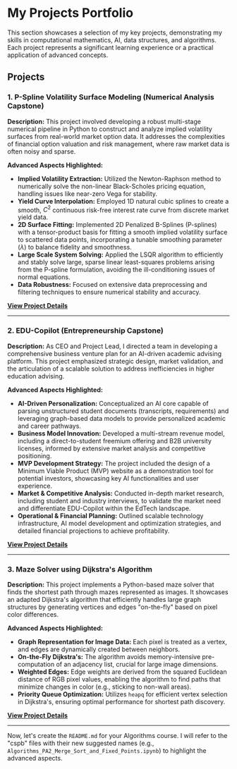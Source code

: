 # My Projects Portfolio

This section showcases a selection of my key projects, demonstrating my skills in computational mathematics, AI, data structures, and algorithms. Each project represents a significant learning experience or a practical application of advanced concepts.

## Projects

### 1. P-Spline Volatility Surface Modeling (Numerical Analysis Capstone)

**Description:** This project involved developing a robust multi-stage numerical pipeline in Python to construct and analyze implied volatility surfaces from real-world market option data. It addresses the complexities of financial option valuation and risk management, where raw market data is often noisy and sparse.

**Advanced Aspects Highlighted:**
* **Implied Volatility Extraction:** Utilized the Newton-Raphson method to numerically solve the non-linear Black-Scholes pricing equation, handling issues like near-zero Vega for stability.
* **Yield Curve Interpolation:** Employed 1D natural cubic splines to create a smooth, $C^2$ continuous risk-free interest rate curve from discrete market yield data.
* **2D Surface Fitting:** Implemented 2D Penalized B-Splines (P-splines) with a tensor-product basis for fitting a smooth implied volatility surface to scattered data points, incorporating a tunable smoothing parameter ($\lambda$) to balance fidelity and smoothness.
* **Large Scale System Solving:** Applied the LSQR algorithm to efficiently and stably solve large, sparse linear least-squares problems arising from the P-spline formulation, avoiding the ill-conditioning issues of normal equations.
* **Data Robustness:** Focused on extensive data preprocessing and filtering techniques to ensure numerical stability and accuracy.

**[View Project Details](./numerical_analysis_project/README.md)**

---

### 2. EDU-Copilot (Entrepreneurship Capstone)

**Description:** As CEO and Project Lead, I directed a team in developing a comprehensive business venture plan for an AI-driven academic advising platform. This project emphasized strategic design, market validation, and the articulation of a scalable solution to address inefficiencies in higher education advising.

**Advanced Aspects Highlighted:**
* **AI-Driven Personalization:** Conceptualized an AI core capable of parsing unstructured student documents (transcripts, requirements) and leveraging graph-based data models to provide personalized academic and career pathways.
* **Business Model Innovation:** Developed a multi-stream revenue model, including a direct-to-student freemium offering and B2B university licenses, informed by extensive market analysis and competitive positioning.
* **MVP Development Strategy:** The project included the design of a Minimum Viable Product (MVP) website as a demonstration tool for potential investors, showcasing key AI functionalities and user experience.
* **Market & Competitive Analysis:** Conducted in-depth market research, including student and industry interviews, to validate the market need and differentiate EDU-Copilot within the EdTech landscape.
* **Operational & Financial Planning:** Outlined scalable technology infrastructure, AI model development and optimization strategies, and detailed financial projections to achieve profitability.

**[View Project Details](./edu_copilot_project/README.md)**

---

### 3. Maze Solver using Dijkstra's Algorithm

**Description:** This project implements a Python-based maze solver that finds the shortest path through mazes represented as images. It showcases an adapted Dijkstra's algorithm that efficiently handles large graph structures by generating vertices and edges "on-the-fly" based on pixel color differences.

**Advanced Aspects Highlighted:**
* **Graph Representation for Image Data:** Each pixel is treated as a vertex, and edges are dynamically created between neighbors.
* **On-the-Fly Dijkstra's:** The algorithm avoids memory-intensive pre-computation of an adjacency list, crucial for large image dimensions.
* **Weighted Edges:** Edge weights are derived from the squared Euclidean distance of RGB pixel values, enabling the algorithm to find paths that minimize changes in color (e.g., sticking to non-wall areas).
* **Priority Queue Optimization:** Utilizes `heapq` for efficient vertex selection in Dijkstra's, ensuring optimal performance for shortest path discovery.

**[View Project Details](./maze_dijkstra_solver/README.md)**

---

Now, let's create the `README.md` for your Algorithms course. I will refer to the "cspb" files with their new suggested names (e.g., `Algorithms_PA2_Merge_Sort_and_Fixed_Points.ipynb`) to highlight the advanced aspects.